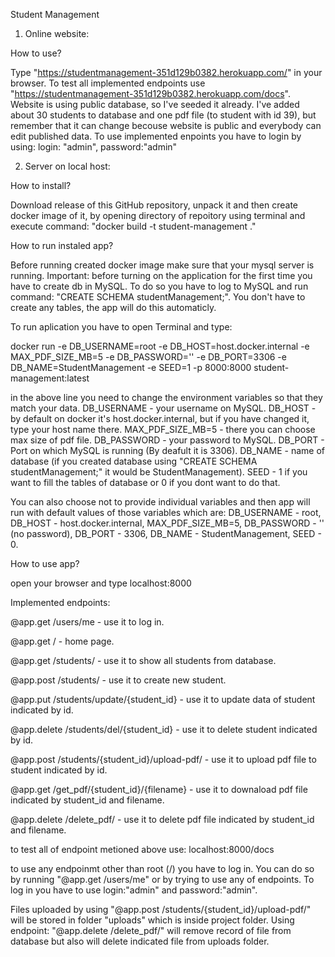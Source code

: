 Student Management

1. Online website:

How to use?

Type "https://studentmanagement-351d129b0382.herokuapp.com/" in your browser.
To test all implemented endpoints use "https://studentmanagement-351d129b0382.herokuapp.com/docs".
Website is using public database, so I've seeded it already. I've added about 30 students to database and one pdf file (to student with id 39), but remember that it can change becouse website is public and everybody can edit published data.
To use implemented enpoints you have to login by using: login: "admin", password:"admin"


2. Server on local host:

How to install?

Download release of this GitHub repository, unpack it and then create docker image of it, by opening directory of repoitory using terminal and execute command: "docker build -t student-management ."

How to run instaled app?

Before running created docker image make sure that your mysql server is running.
Important: before turning on the application for the first time you have to create db in MySQL. To do so you have to log to MySQL and run command: "CREATE SCHEMA studentManagement;".
You don't have to create any tables, the app will do this automaticly.

To run aplication you have to open Terminal and type:

docker run -e DB_USERNAME=root -e DB_HOST=host.docker.internal -e MAX_PDF_SIZE_MB=5 -e DB_PASSWORD='' -e DB_PORT=3306 -e DB_NAME=StudentManagement -e SEED=1 -p 8000:8000  student-management:latest

in the above line you need to change the environment variables so that they match your data.
DB_USERNAME - your username on MySQL.
DB_HOST - by default on docker it's host.docker.internal, but if you have changed it, type your host name there.
MAX_PDF_SIZE_MB=5 - there you can choose max size of pdf file.
DB_PASSWORD - your password to MySQL.
DB_PORT - Port on which MySQL is running (By deafult it is 3306).
DB_NAME - name of database (if you created database using "CREATE SCHEMA studentManagement;" it would be StudentManagement).
SEED - 1 if you want to fill the tables of database or 0 if you dont want to do that.

You can also choose not to provide individual variables and then app will run with default values of those variables which are:
DB_USERNAME - root,
DB_HOST - host.docker.internal,
MAX_PDF_SIZE_MB=5,
DB_PASSWORD - '' (no password),
DB_PORT - 3306,
DB_NAME - StudentManagement,
SEED - 0.

How to use app?


open your browser and type localhost:8000


Implemented endpoints:

@app.get /users/me - use it to log in.

@app.get / - home page.

@app.get /students/ - use it to show all students from database.

@app.post /students/ - use it to create new student.

@app.put /students/update/{student_id} - use it to update data of student indicated by id.

@app.delete /students/del/{student_id} - use it to delete student indicated by id.

@app.post /students/{student_id}/upload-pdf/ - use it to upload pdf file to student indicated by id.

@app.get /get_pdf/{student_id}/{filename} - use it to downaload pdf file indicated by student_id and filename.

@app.delete /delete_pdf/ - use it to delete pdf file indicated by student_id and filename.


to test all of endpoint metioned above use: localhost:8000/docs


to use any endpoinmt other than root (/) you have to log in.
You can do so by running "@app.get /users/me" or by trying to use any of endpoints. To log in you have to use login:"admin" and password:"admin".

Files uploaded by using "@app.post /students/{student_id}/upload-pdf/" will be stored in folder "uploads" which is inside project folder.
Using endpoint: "@app.delete /delete_pdf/" will remove record of file from database but also will delete indicated file from uploads folder.


